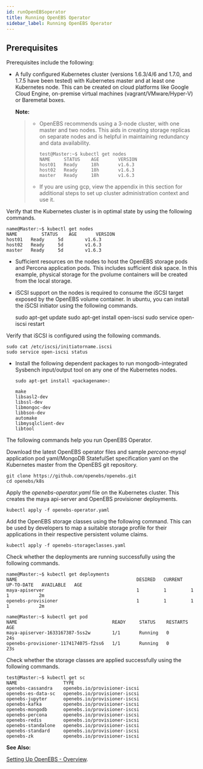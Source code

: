 ```yaml
---
id: runOpenEBSoperator
title: Running OpenEBS Operator
sidebar_label: Running OpenEBS Operator
---
```


Prerequisites
-------------

Prerequisites include the following:

-   A fully configured Kubernetes cluster (versions 1.6.3/4/6 and 1.7.0, and 1.7.5 have been tested) with Kubernetes master and at least one Kubernetes node. This can be created on cloud platforms like Google Cloud Engine, on-premise virtual machines (vagrant/VMware/Hyper-V) or Baremetal boxes.

    **Note:**

    > - OpenEBS recommends using a 3-node cluster, with one master and two nodes. This aids in creating storage replicas on separate nodes and is helpful in maintaining redundancy and data
    >   availability. 
    >
    >       test@Master:~$ kubectl get nodes
    >       NAME     STATUS    AGE       VERSION
    >       host01   Ready     18h       v1.6.3
    >       host02   Ready     18h       v1.6.3
    >       master   Ready     18h       v1.6.3
    >
    > -   If you are using gcp, view the appendix in this section for additional steps to set up cluster administration context and use it.

Verify that the Kubernetes cluster is in optimal state by using the following commands. 

    name@Master:~$ kubectl get nodes
    NAME         STATUS    AGE       VERSION
    host01   Ready     5d        v1.6.3
    host02   Ready     5d        v1.6.3
    master   Ready     5d        v1.6.3

-   Sufficient resources on the nodes to host the OpenEBS storage pods and Percona application pods. This includes sufficient disk space. In this example, physical storage for the pvolume containers will be created from the local storage.
-   iSCSI support on the nodes is required to consume the iSCSI target exposed by the OpenEBS volume container. In ubuntu, you can install the iSCSI initiator using the following commands.

    sudo apt-get update
    sudo apt-get install open-iscsi
    sudo service open-iscsi restart

Verify that iSCSI is configured using the following commands.

    sudo cat /etc/iscsi/initiatorname.iscsi
    sudo service open-iscsi status  

-   Install the following dependent packages to run mongodb-integrated Sysbench input/output tool on any one of the Kubernetes nodes. 

        sudo apt-get install <packagename>:

        make
        libsasl2-dev
        libssl-dev
        libmongoc-dev
        libbson-dev
        automake
        libmysqlclient-dev
        libtool

The following commands help you run OpenEBS Operator.

Download the latest OpenEBS operator files and sample *percona-mysql* application pod yaml/MongoDB StatefulSet specification yaml on the Kubernetes master from the OpenEBS git repository.

    git clone https://github.com/openebs/openebs.git
    cd openebs/k8s

Apply the *openebs-operator.yaml* file on the Kubernetes cluster. This creates the maya api-server and OpenEBS provisioner deployments.

    kubectl apply -f openebs-operator.yaml

Add the OpenEBS storage classes using the following command. This can be used by developers to map a suitable storage profile for their applications in their respective persistent volume claims.

    kubectl apply -f openebs-storageclasses.yaml

Check whether the deployments are running successfully using the following commands.

    name@Master:~$ kubectl get deployments
    NAME                                            DESIRED   CURRENT   UP-TO-DATE   AVAILABLE   AGE
    maya-apiserver                                  1         1         1            1           2m
    openebs-provisioner                             1         1         1            1           2m
    
    name@Master:~$ kubectl get pod
    NAME                                   READY     STATUS    RESTARTS   AGE
    maya-apiserver-1633167387-5ss2w        1/1       Running   0          24s
    openebs-provisioner-1174174075-f2ss6   1/1       Running   0          23s

Check whether the storage classes are applied successfully using the following commands.

    test@Master:~$ kubectl get sc
    NAME                 TYPE
    openebs-cassandra    openebs.io/provisioner-iscsi
    openebs-es-data-sc   openebs.io/provisioner-iscsi
    openebs-jupyter      openebs.io/provisioner-iscsi
    openebs-kafka        openebs.io/provisioner-iscsi
    openebs-mongodb      openebs.io/provisioner-iscsi
    openebs-percona      openebs.io/provisioner-iscsi
    openebs-redis        openebs.io/provisioner-iscsi
    openebs-standalone   openebs.io/provisioner-iscsi
    openebs-standard     openebs.io/provisioner-iscsi
    openebs-zk           openebs.io/provisioner-iscsi

**See Also:**

[Setting Up OpenEBS - Overview](/docs/install_overview.html).



<!-- Hotjar Tracking Code for https://docs.openebs.io -->
<script>
  

```
   (function(h,o,t,j,a,r){
   h.hj=h.hj||function(){(h.hj.q=h.hj.q||[]).push(arguments)};
   h._hjSettings={hjid:785693,hjsv:6};
   a=o.getElementsByTagName('head')[0];
   r=o.createElement('script');r.async=1;
   r.src=t+h._hjSettings.hjid+j+h._hjSettings.hjsv;
   a.appendChild(r);
   })(window,document,'https://static.hotjar.com/c/hotjar-','.js?sv=');
```

 
</script>